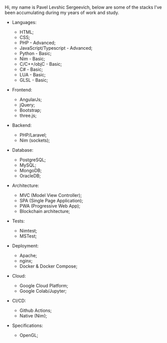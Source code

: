 
Hi, my name is Pavel Levshic Sergeevich, below are some of the stacks I've been accumulating during my years of work and study.

- Languages:
    - HTML;
    - CSS;
    - PHP - Advanced;
    - JavaScript/Typescript - Advanced;
    - Python - Basic;
    - Nim - Basic;
    - C/C++/objC - Basic;
    - C# - Basic;
    - LUA - Basic;
    - GLSL - Basic;

- Frontend:
    - AngularJs;
    - jQuery;
    - Bootstrap;
    - three.js;

- Backend:
    - PHP/Laravel;
    - Nim (sockets);

- Database:
    - PostgreSQL;
    - MySQL;
    - MongoDB;
    - OracleDB;

- Architecture:
    - MVC (Model View Controller);
    - SPA (Single Page Application);
    - PWA (Progressive Web App);
    - Blockchain architecture;

- Tests:
    - Nimtest;
    - MSTest;

- Deployment:
    - Apache;
    - nginx;
    - Docker & Docker Compose;

- Cloud:
    - Google Cloud Platform;
    - Google Colab/Jupyter;

- CI/CD:
    - Github Actions;
    - Native (Nim);
    
- Specifications:
    - OpenGL;

